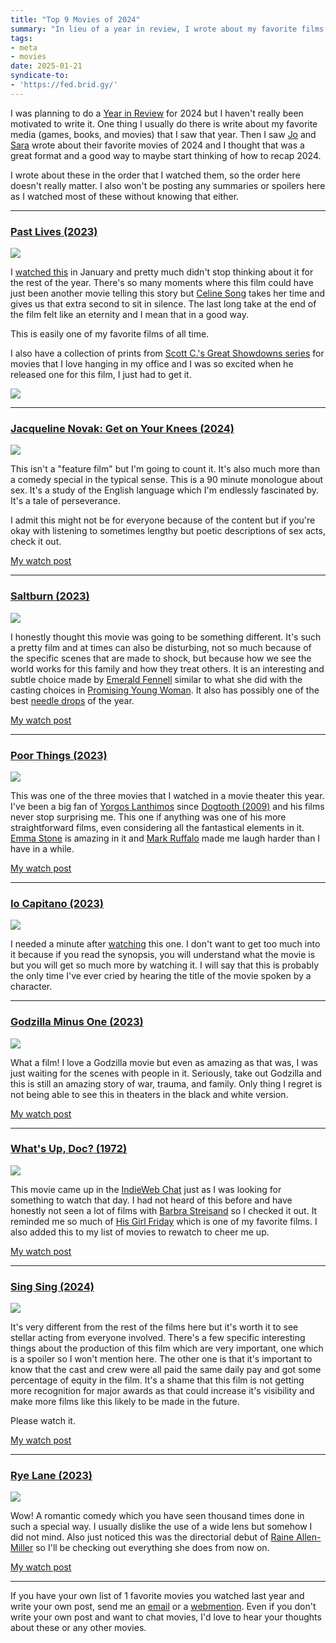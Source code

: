 ```yaml
---
title: "Top 9 Movies of 2024"
summary: "In lieu of a year in review, I wrote about my favorite films of 2024"
tags:
- meta
- movies
date: 2025-01-21
syndicate-to:
- 'https://fed.brid.gy/'
---
```


I was planning to do a [Year in Review](/tags/year-in-review/) for 2024 but I haven't
really been motivated to write it. One thing I usually do there is write about my
favorite media (games, books, and movies) that I saw that year. Then I saw [Jo](https://dead.garden/blog/top-first-watched-movies-of-2024.html)
and [Sara](https://sarajaksa.eu/2025/01/top-first-watched-movies-of-2024-reply-to-jos-post/)
wrote about their favorite movies of 2024 and I thought that was a great format
and a good way to maybe start thinking of how to recap 2024.

I wrote about these in the order that I watched them, so the order here doesn't
really matter. I also won't be posting any summaries or spoilers here as I watched
most of these without knowing that either.

<hr class="sm">

<h3 class="text-center">

[Past Lives (2023)](https://themoviedb.org/movie/666277)
</h3>

<img src="/assets/images/films/past-lives-2023.jpg">

I [watched this](/watched/1706906710-past-lives-2023/) in January and pretty much didn't stop thinking about it for the
rest of the year. There's so many moments where this film could have just been another movie telling this story but
[Celine Song](https://themoviedb.org/person/2518227) takes her time and gives us that extra second to sit in silence. The
last long take at the end of the film felt like an eternity and I mean that in a good way.

This is easily one of my favorite films of all time.

I also have a collection of prints from [Scott C.'s Great Showdowns series](https://greatshowdowns.com/) for movies that
I love hanging in my office and I was so excited when he released one for this film, I just had to get it.

<img src="/assets/images/films/past-lives-greatshowdowns.jpg">

<hr class="sm">

<h3 class="text-center">

[Jacqueline Novak: Get on Your Knees (2024)](https://themoviedb.org/movie/1214980)
</h3>

<img src="/assets/images/films/jacqueline-novak-2024.jpg">

This isn't a "feature film" but I'm going to count it. It's also much more than a comedy special in the typical sense.
This is a 90 minute monologue about sex. It's a study of the English language which I'm endlessly fascinated by. It's a
tale of perseverance.

I admit this might not be for everyone because of the content but if you're okay with listening to sometimes lengthy but
poetic descriptions of sex acts, check it out.

[My watch post](/watched/1706908445-jacqueline-novak-get-on-your-knees-2024/)

<hr class="sm">

<h3 class="text-center">

[Saltburn (2023)](https://themoviedb.org/movie/930564)
</h3>

<img src="/assets/images/films/saltburn-2023.jpg">

I honestly thought this movie was going to be something different. It's such a pretty film and at times can also be disturbing,
not so much because of the specific scenes that are made to shock, but because how we see the world works for this family
and how they treat others. It is an interesting and subtle choice made by [Emerald Fennell](https://themoviedb.org/person/1252934)
similar to what she did with the casting choices in [Promising Young Woman](https://themoviedb.org/movie/582014). It also
has possibly one of the best [needle drops](https://en.wiktionary.org/wiki/needle_drop) of the year.

[My watch post](/watched/1706503375-saltburn-2023/)

<hr class="sm">

<h3 class="text-center">

[Poor Things (2023)](https://themoviedb.org/movie/792307)
</h3>

<img src="/assets/images/films/poor-things-2023.jpg">

This was one of the three movies that I watched in a movie theater this year. I've been a big fan of [Yorgos Lanthimos](https://www.lanthimos.com/)
since [Dogtooth (2009)](https://themoviedb.org/movie/38810) and his films never stop surprising me. This one if anything
was one of his more straightforward films, even considering all the fantastical elements in it. [Emma Stone](https://themoviedb.org/person/54693)
is amazing in it and [Mark Ruffalo](https://themoviedb.org/person/103) made me laugh harder than I have in a while.

[My watch post](/watched/1708447556-poor-things-2023/)

<hr class="sm">

<h3 class="text-center">

[Io Capitano (2023)](https://themoviedb.org/movie/937746)
</h3>

<img src="/assets/images/films/io-capitano-2023.jpg">

I needed a minute after [watching](/watched/1710348628-io-capitano-2023/) this one. I don't want to get too much into it
because if you read the synopsis, you will understand what the movie is but you will get so much more by watching it. I
will say that this is probably the only time I've ever cried by hearing the title of the movie spoken by a character.

<hr class="sm">

<h3 class="text-center">

[Godzilla Minus One (2023)](https://themoviedb.org/movie/940721)
</h3>

<img src="/assets/images/films/godzilla-minus-one-2023.jpg">

What a film! I love a Godzilla movie but even as amazing as that was, I was just waiting for the scenes with people in it.
Seriously, take out Godzilla and this is still an amazing story of war, trauma, and family. Only thing I regret is not
being able to see this in theaters in the black and white version.

[My watch post](/watched/1717442297-godzilla-minus-one-2023/)

<hr class="sm">

<h3 class="text-center">

[What's Up, Doc? (1972)](https://themoviedb.org/movie/6949)
</h3>

<img src="/assets/images/films/whats-up-doc-1972.jpg">

This movie came up in the [IndieWeb Chat](https://chat.indieweb.org) just as I was looking for something to watch that day.
I had not heard of this before and have honestly not seen a lot of films with [Barbra Streisand](https://barbrastreisand.com/)
so I checked it out. It reminded me so much of [His Girl Friday](https://themoviedb.org/movie/3085) which is one of my favorite
films. I also added this to my list of movies to rewatch to cheer me up.

[My watch post](/watched/1723088782-whats-up-doc-1972/)

<hr class="sm">

<h3 class="text-center">

[Sing Sing (2024)](https://themoviedb.org/movie/1155828)
</h3>

<img src="/assets/images/films/sing-sing-2024.jpg">

It's very different from the rest of the films here but it's worth it to see stellar acting from everyone involved. There's
a few specific interesting things about the production of this film which are very important, one which is a spoiler so I
won't mention here. The other one is that it's important to know that the cast and crew were all paid the same daily pay
and got some percentage of equity in the film. It's a shame that this film is not getting more recognition for major awards
as that could increase it's visibility and make more films like this likely to be made in the future.

Please watch it.

[My watch post](/watched/1728584273-sing-sing-2024/)

<hr class="sm">

<h3 class="text-center">

[Rye Lane (2023)](https://themoviedb.org/movie/1049638)
</h3>

<img src="/assets/images/films/rye-lane-2023.jpg">

Wow! A romantic comedy which you have seen thousand times done in such a special way. I usually dislike the use of a wide
lens but somehow I did not mind. Also just noticed this was the directorial debut of [Raine Allen-Miller](https://raineallenmiller.com/)
so I'll be checking out everything she does from now on.

[My watch post](/watched/1733512355-rye-lane-2023/)

<hr class="sm">

If you have your own list of <span class="number"></span> favorite movies you watched last year and write your own post,
send me an [email](/contact) or a [webmention](https://indieweb.org/Webmention). Even if you don't write your own post and
want to chat movies, I'd love to hear your thoughts about these or any other movies.

<style>
.number {
	&:after {
		animation: count-numbers 5s linear infinite;
		display: inline-block;
		content: "X";
		font-size: 1em;
	}
}
@keyframes count-numbers {
	0%, 100% { content: '1' }
	10% { content: '2' }
	20% { content: '3' }
	30% { content: '4' }
	40% { content: '5' }
	50% { content: '6' }
	60% { content: '7' }
	70% { content: '8' }
	80% { content: '9' }
	90% { content: '100' }
}
</style>
